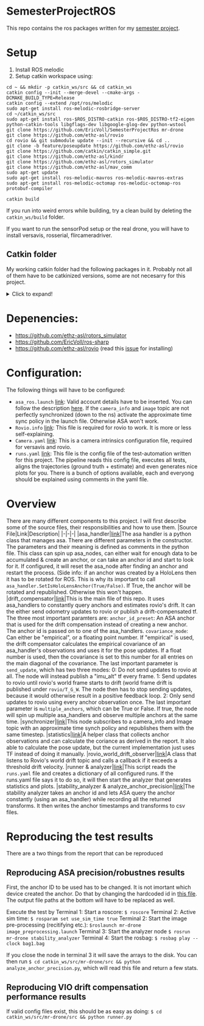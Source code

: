 # SemesterProjectROS

This repo contains the ros packages written for my [semester project](https://github.com/EricVoll/ethz_asl_semester_project).



# Setup
1. Install ROS melodic
2. Setup catkin workspace using:
 ```
 cd ~ && mkdir -p catkin_ws/src && cd catkin_ws
 catkin config --init --merge-devel --cmake-args -DCMAKE_BUILD_TYPE=Release
 catkin config --extend /opt/ros/melodic
 sudo apt-get install ros-melodic-rosbridge-server
 cd ~/catkin_ws/src
 sudo apt-get install ros-$ROS_DISTRO-catkin ros-$ROS_DISTRO-tf2-eigen python-catkin-tools libgflags-dev libgoogle-glog-dev python-wstool
 git clone https://github.com/EricVoll/SemesterProjectRos mr-drone
 git clone https://github.com/ethz-asl/rovio 
 cd rovio && git submodule update --init --recursive && cd ..
 git clone -b feature/poseupdate https://github.com/ethz-asl/rovio
 git clone https://github.com/catkin/catkin_simple.git
 git clone https://github.com/ethz-asl/kindr
 git clone https://github.com/ethz-asl/rotors_simulator
 git clone https://github.com/ethz-asl/mav_comm
 sudo apt-get update
 sudo apt-get install ros-melodic-mavros ros-melodic-mavros-extras
 sudo apt-get install ros-melodic-octomap ros-melodic-octomap-ros protobuf-compiler
 
 catkin build
 ```
 If you run into weird errors while building, try a clean build by deleting the `catkin_ws/build` folder.
 
 If you want to run the sensorPod setup or the real drone, you will have to install versavis, rosserial, flircameradriver.
 
## Catkin folder
My working catkin folder had the following packages in it. Probably not all of them have to be catkinized versions, some are not necesarry for this project.

<details>
  <summary>Click to expand!</summary>

- azure_spatial_anchors_ros      
- cgal_catkin          
- gflags_catkin    
- json_catkin      
- mav_comm      
- minkindr_gtsam
- rovio
- cad-percept                    
- eigen_catkin         
- glog_catkin      
- kindr            
- mav_tools     
- minkindr_ros    
- rpg_trajectory_evaluation
- catkin_boost_python_buildtool  
- eigen_checks         
- gtsam_catkin     
- libnabo          
- metis_catkin  
- mr-drone
- catkin_simple                  
- ethzasl_icp_mapping  
- image_undistort  
- libpointmatcher  
- minkindr      
- numpy_eigen
</details>

 
# Depenencies:
- https://github.com/ethz-asl/rotors_simulator
- https://github.com/EricVoll/ros-sharp
- https://github.com/ethz-asl/rovio (read this [issue](https://github.com/ethz-asl/rovio/issues/183) for installing)

# Configuration:
The following things will have to be configured:
 - `asa_ros.launch` [link](https://github.com/EricVoll/SemesterProjectROS/blob/main/launch/asa_ros.launch): Valid account details have to be inserted. You can follow the description [here](https://github.com/microsoft/azure_spatial_anchors_ros/wiki#requirements). If the `camera_info` and `image` topic are not perfectly synchronized (down to the ns) activate the approximate time sync policy in the launch file. Otherwise ASA won't work.
 - `Rovio.info` [link](https://github.com/EricVoll/SemesterProjectROS/blob/main/cfg/rovio.info): This file is required for rovio to work. It is more or less self-explaining.
 - `Camera.yaml` [link](https://github.com/EricVoll/SemesterProjectROS/blob/main/cfg/cam0.yaml): This is a camera intrinsics configuration file, required for versavis and rovio.
 - `runs.yaml` [link](https://github.com/EricVoll/SemesterProjectROS/blob/main/cfg/runs.yaml): This file is the config file of the test-automation written for this project. The pipeline reads this config file, executes all tests, aligns the trajectories (ground truth + estimate) and even generates nice plots for you. There is a bunch of options available, each and everyong should be explained using comments in the yaml file.

# Overview

There are many different components to this project. I will first describe some of the source files, their responsibilities and how to use them.
|Source File|Link|Description|
|-|-|-|
|asa_handler|[link](https://github.com/EricVoll/SemesterProjectROS/blob/main/src/asa_handler.py)|The asa handler is a python class that manages asa. There are different parameters in the constructor. The parameters and their meaning is defined as comments in the python file. This class can spin up asa_nodes, can either wait for enough data to be accumulated & create an anchor, or can take an anchor id and start to look for it. If configured, it will reset the asa_node after finding an anchor and restart the process. (Side info: if an anchor was created by a HoloLens then it has to be rotated for ROS. This is why its important to call `asa_handler.SetIsHoloLensAnchor(True/False)`. If True, the anchor will be rotated and republished. Otherwise this won't happen.
|drift_compensator|[link](https://github.com/EricVoll/SemesterProjectROS/blob/main/src/drift_compensator.py)|This is the main file of this repo. It uses asa_handlers to constantly query anchors and estimates rovio's drift. It can the either send odometry updates to rovio or publish a drift-compensated tf. The three most important paramters are: `anchor_id_preset`: An ASA anchor that is used for the drift compensation instead of creating a new anchor. The anchor id is passed on to one of the asa_handlers. `covariance_mode`: Can either be "empirical", or a floating point number. If "empirical" is used, the drift compensator calculates the empirical covariance of an asa_handler's observations and uses it for the pose updates. If a float number is used, then the covariance is set to this number for all entries on the main diagonal of the covariance. The last important parameter is `send_update`, which has two three modes: 0: Do not send updates to rovio at all. The node will instead publish a "imu_alt" tf every frame. 1: Send updates to rovio until rovio's world frame starts to drift (world frame drift is published under `rovio/T_G_W`. The node then has to stop sending updates, because it would otherwise result in a positive feedback loop. 2: Only send updates to rovio using every anchor observation once. The last important parameter is `multiple_anchors`, which can be True or False. If true, the node will spin up multiple asa_handlers and observe multiple anchors at the same time.
|synchronizer|[link](https://github.com/EricVoll/SemesterProjectROS/blob/main/src/synchronizer.py)|This node subscribes to a camera_info and Image topic with an approximate time synch policy and republishes them with the same timestep. 
|statistics|[link](https://github.com/EricVoll/SemesterProjectROS/blob/main/src/statistics.py)|A helper class that collects anchor observations and can calculate the coriance as derived in the report. It also able to calculate the pose update, but the current implementation just uses TF instead of doing it manually.
|rovio_world_drift_observer|[link](https://github.com/EricVoll/SemesterProjectROS/blob/main/src/rovio_world_drift_observer.py)|A class that listens to Rovio's world drift topic and calls a callback if it exceeds a threshold drift velocity.
|runner & analyzer|[link](https://github.com/EricVoll/SemesterProjectROS/blob/main/src/runner.py)|This script reads the `runs.yaml` file and creates a dictionary of all configured runs. If the runs.yaml file says it to do so, it will then start the analyzer that generates statistics and plots.
|stability_analyzer & analyze_anchor_precision|[link](https://github.com/EricVoll/SemesterProjectROS/blob/main/src/stability_analyzer.py)|The stability analyzer takes an anchor id and lets ASA query the anchor constantly (using an asa_handler) while recording all the returned transforms. It then writes the anchor timestamps and transforms to csv files.

# Reproducing the test results
There are a two things from the report that can be reproduced

## Reproducing ASA precision/robustnes results
First, the anchor ID to be used has to be changed. It is not imortant which device created the anchor. Do that by changing the hardcoded id in [this file](https://github.com/EricVoll/SemesterProjectROS/blob/main/src/stability_analyzer.py). The output file paths at the bottom will have to be replaced as well.

Execute the test by 
Terminal 1: Start a roscore: `$ roscore`
Terminal 2: Active sim time: `$ rosparam set use_sim_time true`
Terminal 2: Start the image pre-processing (recitifying etc.): `$roslaunch mr-drone image_preprocessing.launch`
Terminal 3: Start the analyzer node `$ rosrun mr-drone stability_analyzer`
Terminal 4: Start the rosbag: `$ rosbag play --clock bag1.bag`

If you close the node in terminal 3 it will save the arrays to the disk.
You can then run `$ cd catkin_ws/src/mr-drone/src && python analyze_anchor_precision.py`, which will read this file and return a few stats.

## Reproducing VIO drift compensation performance results
If valid config files exist, this should be as easy as doing: 
`$ cd catkin_ws/src/mr-drone/src && python runner.py`

